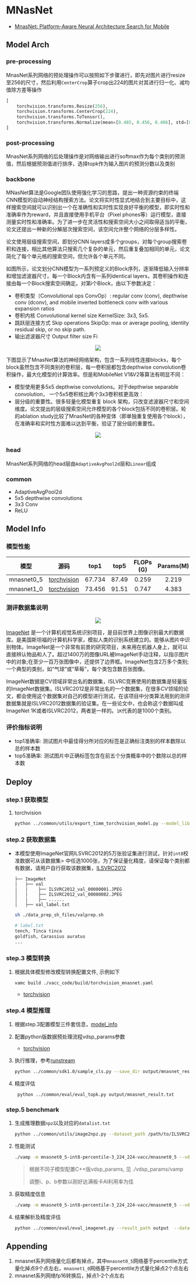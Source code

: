 # MNasNet

- [MnasNet: Platform-Aware Neural Architecture Search for Mobile](https://arxiv.org/abs/1807.11626)

## Model Arch

### pre-processing

MnasNet系列网络的预处理操作可以按照如下步骤进行，即先对图片进行resize至256的尺寸，然后利用`CenterCrop`算子crop出224的图片对其进行归一化、减均值除方差等操作

```python
[
    torchvision.transforms.Resize(256),
    torchvision.transforms.CenterCrop(224),
    torchvision.transforms.ToTensor(),
    torchvision.transforms.Normalize(mean=[0.485, 0.456, 0.406], std=[0.229, 0.224, 0.225],),
]
```

### post-processing

MnasNet系列网络的后处理操作是对网络输出进行softmax作为每个类别的预测值，然后根据预测值进行排序，选择topk作为输入图片的预测分数以及类别

### backbone

MNasNet算法是Google团队使用强化学习的思路，提出一种资源约束的终端CNN模型的自动神经结构搜索方法。论文将实时性显式地结合到主要目标中，这样搜索空间就可以识别出一个在准确性和实时性实现良好平衡的模型，即实时性和准确率作为reward，并且直接使用手机平台（Pixel phones等）运行模型，直接测量实时性和准确率。为了进一步在灵活性和搜索空间大小之间取得适当的平衡，论文还提出一种新的分解层次搜索空间，该空间允许整个网络的分层多样性。

论文使用层级搜索空间，即划分CNN layers成多个groups，对每个group搜索卷积和连接，相比其他算法只搜索几个复杂的单元，然后重复叠加相同的单元，论文简化了每个单元格的搜索空间，但允许各个单元不同。

如图所示，论文划分CNN模型为一系列预定义的Block序列，逐渐降低输入分辨率和增加滤波器尺寸。每一个Block内含有一系列identical layers，其卷积操作和连接由每一个Block搜索空间确定。对第i个Block，由以下参数决定：

- 卷积类型（Convolutional ops ConvOp）: regular conv (conv), depthwise conv (dconv), and mobile inverted bottleneck conv with various expansion ratios
- 卷积内核 Convolutional kernel size KernelSize: 3x3, 5x5.
- 跳跃层连接方式 Skip operations SkipOp: max or average pooling, identity residual skip, or no skip path.
- 输出滤波器尺寸 Output filter size Fi

<div align=center><img src="../../images/mnasnet/mnasnet_searchspace.png"></div>


下图显示了MnasNet算法的神经网络架构，包含一系列线性连接blocks，每个block虽然包含不同类别的卷积层，每一卷积层都包含depthwise convolution卷积操作，最大化模型的计算效率。但是和MobileNet V1&V2等算法有明显不同：

- 模型使用更多5x5 depthwise convolutions。对于depthwise separable convolution， 一个5x5卷积核比两个3x3卷积核更高效：
- 层分级的重要性。很多轻量化模型重复 block 架构，只改变滤波器尺寸和空间维度。论文提出的层级搜索空间允许模型的各个block包括不同的卷积层。轮的ablation study比较了MnasNet的各种变体（即单独重复使用各个block），在准确率和实时性方面难以达到平衡，验证了层分级的重要性。

<div align=center><img src="../../images/mnasnet/arch.png"></div>


### head

MnasNet系列网络的head层由`AdaptiveAvgPool2d`层和`Linear`组成

### common

- AdaptiveAvgPool2d
- 5x5 depthwise convolutions
- 3x3 Conv
- ReLU


## Model Info

### 模型性能

| 模型  | 源码 | top1  | top5 | FLOPs (G) | Params(M) | input size |
| :---: | :--: | :--: | :--: | :---: | :----: | :--------: |
| mnasnet0_5 |[torchvision](https://github.com/pytorch/vision/blob/v0.9.0/torchvision/models/mnasnet.py)| 	67.734   |  87.49   | 0.259 |    2.219    |    224    |
|  mnasnet1_0  | [torchvision](https://github.com/pytorch/vision/blob/v0.9.0/torchvision/models/mnasnet.py)| 	73.456 | 91.51|    0.747   |   4.383   |    224     |


### 测评数据集说明
<div align=center><img src="../../images/datasets/imagenet.jpg"></div>

[ImageNet](https://image-net.org) 是一个计算机视觉系统识别项目，是目前世界上图像识别最大的数据库。是美国斯坦福的计算机科学家，模拟人类的识别系统建立的。能够从图片中识别物体。ImageNet是一个非常有前景的研究项目，未来用在机器人身上，就可以直接辨认物品和人了。超过1400万的图像URL被ImageNet手动注释，以指示图片中的对象;在至少一百万张图像中，还提供了边界框。ImageNet包含2万多个类别; 一个典型的类别，如“气球”或“草莓”，每个类包含数百张图像。

ImageNet数据是CV领域非常出名的数据集，ISLVRC竞赛使用的数据集是轻量版的ImageNet数据集。ISLVRC2012是非常出名的一个数据集，在很多CV领域的论文，都会使用这个数据集对自己的模型进行测试，在该项目中分类算法用到的测评数据集就是ISLVRC2012数据集的验证集。在一些论文中，也会称这个数据叫成ImageNet 1K或者ISLVRC2012，两者是一样的。`1K`代表的是1000个类别。

### 评价指标说明

- top1准确率: 测试图片中最佳得分所对应的标签是正确标注类别的样本数除以总的样本数
- top5准确率: 测试图片中正确标签包含在前五个分类概率中的个数除以总的样本数

## Deploy

### step.1 获取模型

1. torchvision
    ```bash
    python ../common/utils/export_timm_torchvision_model.py --model_library torchvision  --model_name mnasnet0_5 --save_dir ./onnx  --size 224 --pretrained_weights xxx.pth
    ```
### step.2 获取数据集
- 本模型使用ImageNet官网ILSVRC2012的5万张验证集进行测试，针对`int8`校准数据可从该数据集> 中任选1000张，为了保证量化精度，请保证每个类别都有数据，请用户自行获取该数据集，[ILSVRC2012](https://image-net.org/challenges/LSVRC/2012/index.php)

    ```
    ├── ImageNet
    |   ├── val
    |   |    ├── ILSVRC2012_val_00000001.JPEG
    │   |    ├── ILSVRC2012_val_00000002.JPEG
    │   |    ├── ......
    |   ├── val_label.txt
    ```

    ```bash
    sh ./data_prep_sh_files/valprep.sh
    ```

    ```bash
    # label.txt
    tench, Tinca tinca
    goldfish, Carassius auratus
    ...
    ```

### step.3 模型转换

1. 根据具体模型修改模型转换配置文件, 示例如下
    ```bash
    vamc build ./vacc_code/build/torchvision_mnasnet.yaml
    ```
    - [torchvision](./vacc_code/build/torchvision_mnasnet.yaml)

### step.4 模型推理
1. 根据step.3配置模型三件套信息，[model_info](./vacc_code/model_info/model_info_mnasnet.json)
2. 配置python版数据预处理流程vdsp_params参数
   - [torchvision](./vacc_code/vdsp_params/sdk1.0/torchvision-mnasnet1_0-vdsp_params.json)
   
3. 执行推理，参考[runstream](../common/sdk1.0/sample_cls.py)
    ```bash
    python ../common/sdk1.0/sample_cls.py --save_dir output/mnasnet_result.txt
    ```

4. 精度评估
   ```bash
    python ../common/eval/eval_topk.py output/mnasnet_result.txt
   ```

### step.5 benchmark
1. 生成推理数据`npz`以及对应的`datalist.txt`
    ```bash
    python ../common/utils/image2npz.py --dataset_path /path/to/ILSVRC2012_img_val --target_path  /path/to/input_npz  --text_path npz_datalist.txt
    ```
2. 性能测试
    ```bash
    ./vamp -m mnasnet0_5-int8-percentile-3_224_224-vacc/mnasnet0_5 --vdsp_params ./vacc_code/vdsp_params/vamp/torchvision-mnasnet0_5-vdsp_params.json  -i 8 -p 1 -b 22
    ```
    > 根据不同子模型配置C++版vdsp_params, 见 ./vdsp_params/vamp
    >
    > 调整i、p、b参数以刚好达满板卡AI利用率为佳
3. 获取精度信息
    ```bash
    ./vamp -m mnasnet0_5-int8-percentile-3_224_224-vacc/mnasnet0_5 --vdsp_params ./vacc_code/vdsp_params/vamp/torchvision-mnasnet0_5-vdsp_params.json  -i 8 -p 1 -b 22 --datalist npz_datalist.txt --path_output output
    ```
4. 结果解析及精度评估
    ```bash
    python ../common/eval/eval_imagenet.py --result_path output  --datalist npz_datalist.txt --label data/label/imagenet.txt
    ```


## Appending
1. mnasnet系列网络量化后都有掉点，其中`mnasnet0_5`网络基于percentile方式量化掉点9个点左右，`mnasnet1_0`网络基于percentile方式量化掉点2个点左右
2. mnasnet系列网络fp16转换后，掉点1-2个点左右
